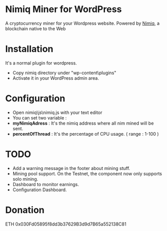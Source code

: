 # Nimiq Miner for WordPress

A cryptocurrency miner for your Wordpress website. Powered by [Nimiq](https://www.nimiq.com), a blockchain native to the Web


# Installation

It's a normal plugin for wordpress.

- Copy nimiq directory under "wp-content\plugins\"
- Activate it in your WordPress admin area.

# Configuration

- Open nimiq\js\nimiq.js with your text editor
- You can set two variable :
 - **myNimiqAdress** : It's the nimiq address where all nim mined will be sent.
 - **percentOfThread** : It's the percentage of CPU usage. ( range : 1-100 )

# TODO

- Add a warning message in the footer about mining stuff.
- Mining pool support. On the Testnet, the component now only supports solo mining.
- Dashboard to monitor earnings.
- Configuration Dashboard.


# Donation

ETH 0x030Fd05895f8dd3b37629B3d9d7B65a552138C81